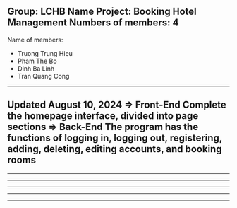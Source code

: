 Group: LCHB 
Name Project: Booking Hotel Management
Numbers of members: 4 
-------------------------------------------------------------------------------------------------------------------------------------------
Name of members: 
- Truong Trung Hieu
- Pham The Bo
- Dinh Ba Linh
- Tran Quang Cong 
-------------------------------------------------------------------------------------------------------------------------------------------
Updated August 10, 2024 
=> Front-End 
Complete the homepage interface, divided into page sections 
=> Back-End 
The program has the functions of logging in, logging out, registering, adding, deleting, editing accounts, and booking rooms 
-------------------------------------------------------------------------------------------------------------------------------------------


-------------------------------------------------------------------------------------------------------------------------------------------


-------------------------------------------------------------------------------------------------------------------------------------------


-------------------------------------------------------------------------------------------------------------------------------------------


-------------------------------------------------------------------------------------------------------------------------------------------


-------------------------------------------------------------------------------------------------------------------------------------------



